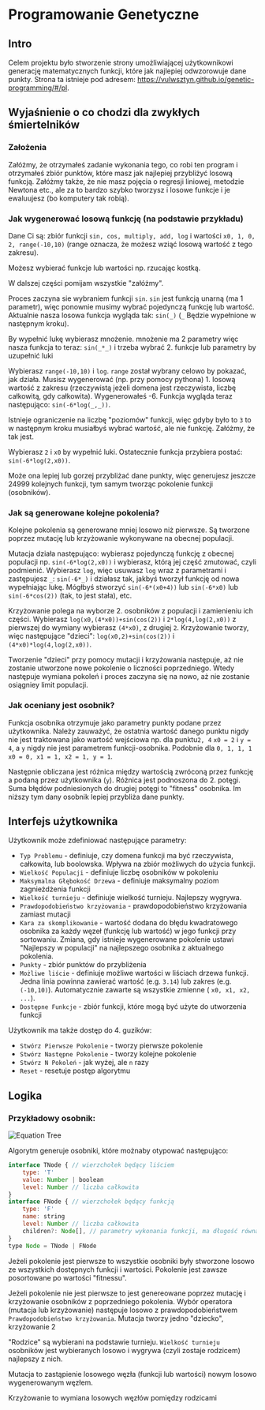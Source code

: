 # Programowanie Genetyczne

## Intro

Celem projektu było stworzenie strony umożliwiającej użytkownikowi generację matematycznych funkcji, które jak najlepiej odwzorowuje dane punkty. Strona ta istnieje pod adresem: https://vulwsztyn.github.io/genetic-programming/#/pl.

## Wyjaśnienie o co chodzi dla zwykłych śmiertelników

### Założenia

Załóżmy, że otrzymałeś zadanie wykonania tego, co robi ten program i otrzymałeś zbiór punktów, które masz jak najlepiej przybliżyć losową funkcją. Załóżmy także, że nie masz pojęcia o regresji liniowej, metodzie Newtona etc., ale za to bardzo szybko tworzysz i losowe funkcje i je ewaluujesz (bo komputery tak robią).

### Jak wygenerować losową funkcję (na podstawie przykładu)

Dane Ci są: zbiór funkcji `sin, cos, multiply, add, log` i wartości `x0, 1, 0, 2, range(-10,10)` (range oznacza, że możesz wziąć losową wartość z tego zakresu).

Możesz wybierać funkcje lub wartości np. rzucając kostką.

W dalszej części pomijam wszystkie "załóżmy".

Proces zaczyna sie wybraniem funkcji `sin`. `sin` jest funkcją unarną (ma 1 parametr), więc ponownie musimy wybrać pojedynczą funkcję lub wartość. Aktualnie nasza losowa funkcja wygląda tak: `sin(_)` (`_` Będzie wypełnione w następnym kroku).

By wypełnić lukę wybierasz mnożenie. mnożenie ma 2 parametry więc nasza funkcja to teraz: `sin(_*_)` i trzeba wybrać 2. funkcje lub parametry by uzupełnić luki

Wybierasz `range(-10,10)` i `log`. `range` został wybrany celowo by pokazać, jak działa. Musisz wygenerować (np. przy pomocy pythona) 1. losową wartość z zakresu (rzeczywistą jeżeli domena jest rzeczywista, liczbę całkowitą, gdy całkowita). Wygenerowałeś -6. Funkcja wygląda teraz następująco: `sin(-6*log(_,_))`.

Istnieje ograniczenie na liczbę "poziomów" funkcji, więc gdyby było to `3` to w następnym kroku musiałbyś wybrać wartość, ale nie funkcję. Załóżmy, że tak jest.

Wybierasz `2` i `x0` by wypełnić luki. Ostatecznie funkcja przybiera postać: `sin(-6*log(2,x0))`.

Może ona lepiej lub gorzej przybliżać dane punkty, więc generujesz jeszcze 24999 kolejnych funkcji, tym samym tworząc pokolenie funkcji (osobników).

### Jak są generowane kolejne pokolenia?

Kolejne pokolenia są generowane mniej losowo niż pierwsze. Są tworzone poprzez mutację lub krzyżowanie wykonywane na obecnej populacji.

Mutacja działa następująco: wybierasz pojedynczą funkcję z obecnej populacji np. `sin(-6*log(2,x0))` i wybierasz, którą jej część zmutować, czyli podmienić. Wybierasz `log`, więc usuwasz `log` wraz z parametrami i zastępujesz `_`: `sin(-6*_)` i działasz tak, jakbyś tworzył funkcję od nowa wypełniając lukę. Mógłbyś stworzyć `sin(-6*(x0+4))` lub `sin(-6*x0)` lub `sin(-6*cos(2))` (tak, to jest stała), etc.

Krzyżowanie polega na wyborze 2. osobników z populacji i zamienieniu ich części. Wybierasz `log(x0,(4*x0))+sin(cos(2))` i `2*log(4,log(2,x0))` z pierwszej do wymiany wybierasz `(4*x0)`, z drugiej `2`. Krzyżowanie tworzy, więc następujące "dzieci": `log(x0,2)+sin(cos(2))` i `(4*x0)*log(4,log(2,x0))`.

Tworzenie "dzieci" przy pomocy mutacji i krzyżowania następuje, aż nie zostanie utworzone nowe pokolenie o liczności poprzedniego. Wtedy następuje wymiana pokoleń i proces zaczyna się na nowo, aż nie zostanie osiągniey limit populacji.

### Jak oceniany jest osobnik?

Funkcja osobnika otrzymuje jako parametry punkty podane przez użytkownika.
Należy zauważyć, że ostatnia wartość danego punktu nigdy nie jest traktowana jako wartość wejściowa np. dla punktu`2, 4` `x0 = 2` i `y = 4`, a `y` nigdy nie jest parametrem funkcji-osobnika. Podobnie dla `0, 1, 1, 1` `x0 = 0, x1 = 1, x2 = 1, y = 1`.

Następnie obliczana jest różnica między wartością zwróconą przez funkcję a podaną przez użytkownika (`y`). Różnica jest podnoszona do 2. potęgi. Suma błędów podniesionych do drugiej potęgi to "fitness" osobnika. Im niższy tym dany osobnik lepiej przybliża dane punkty.

## Interfejs użytkownika

Użytkownik może zdefiniować następujące parametry:

- `Typ Problemu` - definiuje, czy domena funkcji ma być rzeczywista, całkowita, lub boolowska. Wpływa na zbiór możliwych do użycia funkcji.
- `Wielkość Populacji` - definiuje liczbę osobników w pokoleniu
- `Maksymalna Głębokość Drzewa` - definiuje maksymalny poziom zagnieżdżenia funkcji
- `Wielkość turnieju` - definiuje wielkość turnieju. Najlepszy wygrywa.
- `Prawdopodobieństwo krzyżowania` - prawdopodobieństwo krzyżowania zamiast mutacji
- `Kara za skomplikowanie` - wartość dodana do błędu kwadratowego osobnika za każdy węzeł (funkcję lub wartość) w jego funkcji przy sortowaniu. Zmiana, gdy istnieje wygenerowane pokolenie ustawi "Najlepszy w populacji" na najlepszego osobnika z aktualnego pokolenia.
- `Punkty` - zbiór punktów do przybliżenia
- `Możliwe liście` - definiuje możliwe wartości w liściach drzewa funkcji. Jedna linia powinna zawierać wartość (e.g. `3.14`) lub zakres (e.g. `(-10,10)`). Automatycznie zawarte są wszystkie zmienne ( `x0, x1, x2, ...`).
- `Dostępne Funkcje` - zbiór funkcji, które mogą być użyte do utworzenia funkcji

Użytkownik ma także dostęp do 4. guzików:

- `Stwórz Pierwsze Pokolenie` - tworzy pierwsze pokolenie
- `Stwórz Następne Pokolenie` - tworzy kolejne pokolenie
- `Stwórz N Pokoleń` - jak wyżej, ale `n` razy
- `Reset` - resetuje postęp algorytmu

## Logika

### Przykładowy osobnik:

![Equation Tree](/assets/eq_as_tree.png)

Algorytm generuje osobniki, które możnaby otypować następująco:

```javascript
interface TNode { // wierzchołek będący liściem
    type: 'T'
    value: Number | boolean
    level: Number // liczba całkowita
}
interface FNode { // wierzchołek będący funkcją
    type: 'F'
    name: string
    level: Number // liczba całkowita
    children?: Node[], // parametry wykonania funkcji, ma długość równą arności funkcji
}
type Node = TNode | FNode
```

Jeżeli pokolenie jest pierwsze to wszystkie osobniki były stworzone losowo ze wszystkich dostępnych funkcji i wartości. Pokolenie jest zawsze posortowane po wartości "fitnessu".

Jeżeli pokolenie nie jest pierwsze to jest genereowane poprzez mutację i krzyżowanie osobników z poprzedniego pokolenia. Wybór operatora (mutacja lub krzyżowanie) następuje losowo z prawdopodobieństwem `Prawdopodobieństwo krzyżowania`. Mutacja tworzy jedno "dziecko", krzyżowanie 2

"Rodzice" są wybierani na podstawie turnieju. `Wielkość turnieju` osobników jest wybieranych losowo i wygrywa (czyli zostaje rodzicem) najlepszy z nich.

Mutacja to zastąpienie losowego węzła (funkcji lub wartości) nowym losowo wygenerowanym węzłem.

Krzyżowanie to wymiana losowych węzłów pomiędzy rodzicami
